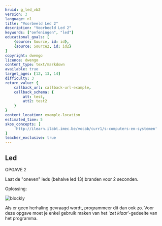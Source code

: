 ```yaml
---
hruid: g_led_vb2
version: 3
language: nl
title: "Voorbeeld Led 2"
description: "Voorbeeld Led 2"
keywords: ["oefeningen", "led"]
educational_goals: [
    {source: Source, id: id}, 
    {source: Source2, id: id2}
]
copyright: dwengo
licence: dwengo
content_type: text/markdown
available: true
target_ages: [12, 13, 14]
difficulty: 3
return_value: {
    callback_url: callback-url-example,
    callback_schema: {
        att: test,
        att2: test2
    }
}
content_location: example-location
estimated_time: 5
skos_concepts: [
    'http://ilearn.ilabt.imec.be/vocab/curr1/s-computers-en-systemen'
]
teacher_exclusive: true
---
```

## Led

OPGAVE 2

Laat de "oneven" leds (behalve led 13) branden voor 2 seconden.

Oplossing:

![blockly](@learning-object/led_m2/nl/3)

<div class="alert alert-box alert-success">
Als er geen herhaling gevraagd wordt, programmeer dit dan ook zo. Voor deze opgave moet je enkel gebruik maken van het '<em>zet klaar</em>'-gedeelte van het programma.
</div>